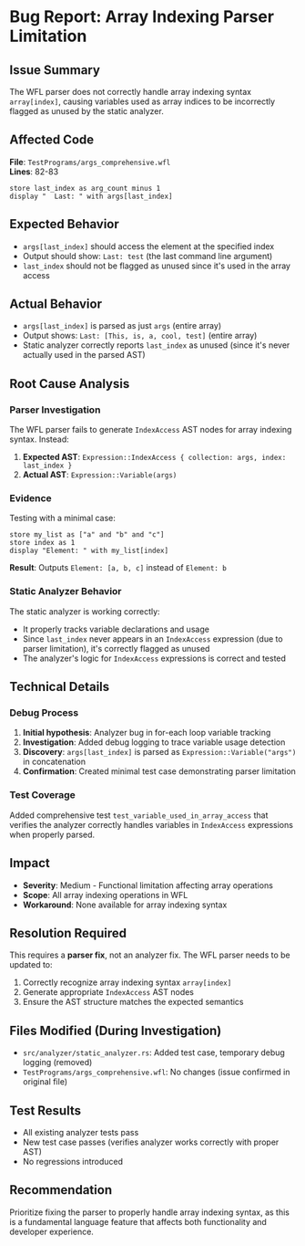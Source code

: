 # Bug Report: Array Indexing Parser Limitation

## Issue Summary
The WFL parser does not correctly handle array indexing syntax `array[index]`, causing variables used as array indices to be incorrectly flagged as unused by the static analyzer.

## Affected Code
**File**: `TestPrograms/args_comprehensive.wfl`  
**Lines**: 82-83
```wfl
store last_index as arg_count minus 1
display "  Last: " with args[last_index]
```

## Expected Behavior
- `args[last_index]` should access the element at the specified index
- Output should show: `Last: test` (the last command line argument)
- `last_index` should not be flagged as unused since it's used in the array access

## Actual Behavior
- `args[last_index]` is parsed as just `args` (entire array)
- Output shows: `Last: [This, is, a, cool, test]` (entire array)
- Static analyzer correctly reports `last_index` as unused (since it's never actually used in the parsed AST)

## Root Cause Analysis

### Parser Investigation
The WFL parser fails to generate `IndexAccess` AST nodes for array indexing syntax. Instead:

1. **Expected AST**: `Expression::IndexAccess { collection: args, index: last_index }`
2. **Actual AST**: `Expression::Variable(args)` 

### Evidence
Testing with a minimal case:
```wfl
store my_list as ["a" and "b" and "c"]
store index as 1
display "Element: " with my_list[index]
```

**Result**: Outputs `Element: [a, b, c]` instead of `Element: b`

### Static Analyzer Behavior
The static analyzer is working correctly:
- It properly tracks variable declarations and usage
- Since `last_index` never appears in an `IndexAccess` expression (due to parser limitation), it's correctly flagged as unused
- The analyzer's logic for `IndexAccess` expressions is correct and tested

## Technical Details

### Debug Process
1. **Initial hypothesis**: Analyzer bug in for-each loop variable tracking
2. **Investigation**: Added debug logging to trace variable usage detection
3. **Discovery**: `args[last_index]` is parsed as `Expression::Variable("args")` in concatenation
4. **Confirmation**: Created minimal test case demonstrating parser limitation

### Test Coverage
Added comprehensive test `test_variable_used_in_array_access` that verifies the analyzer correctly handles variables in `IndexAccess` expressions when properly parsed.

## Impact
- **Severity**: Medium - Functional limitation affecting array operations
- **Scope**: All array indexing operations in WFL
- **Workaround**: None available for array indexing syntax

## Resolution Required
This requires a **parser fix**, not an analyzer fix. The WFL parser needs to be updated to:

1. Correctly recognize array indexing syntax `array[index]`
2. Generate appropriate `IndexAccess` AST nodes
3. Ensure the AST structure matches the expected semantics

## Files Modified (During Investigation)
- `src/analyzer/static_analyzer.rs`: Added test case, temporary debug logging (removed)
- `TestPrograms/args_comprehensive.wfl`: No changes (issue confirmed in original file)

## Test Results
- All existing analyzer tests pass
- New test case passes (verifies analyzer works correctly with proper AST)
- No regressions introduced

## Recommendation
Prioritize fixing the parser to properly handle array indexing syntax, as this is a fundamental language feature that affects both functionality and developer experience.